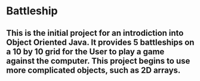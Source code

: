 # Battleship

## This is the initial project for an introdiction into Object Oriented Java. It provides 5 battleships on a 10 by 10 grid for the User to play a game against the computer. This project begins to use more complicated objects, such as 2D arrays.
